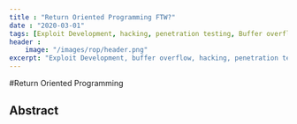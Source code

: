 ```yaml
---
title : "Return Oriented Programming FTW?"
date : "2020-03-01"
tags: [Exploit Development, hacking, penetration testing, Buffer overflow]
header :
	image: "/images/rop/header.png"
excerpt: "Exploit Development, buffer overflow, hacking, penetration testing"
---
```


#Return Oriented Programming

## Abstract 
